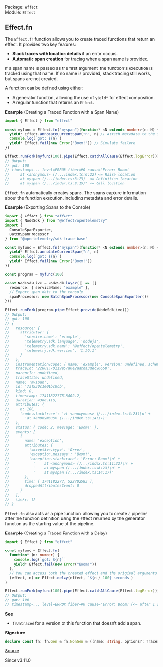 Package: `effect`<br />
Module: `Effect`<br />

## Effect.fn

The `Effect.fn` function allows you to create traced functions that return an
effect. It provides two key features:

- **Stack traces with location details** if an error occurs.
- **Automatic span creation** for tracing when a span name is provided.

If a span name is passed as the first argument, the function's execution is
tracked using that name. If no name is provided, stack tracing still works,
but spans are not created.

A function can be defined using either:

- A generator function, allowing the use of `yield*` for effect composition.
- A regular function that returns an `Effect`.

**Example** (Creating a Traced Function with a Span Name)

```ts
import { Effect } from "effect"

const myfunc = Effect.fn("myspan")(function* <N extends number>(n: N) {
  yield* Effect.annotateCurrentSpan("n", n) // Attach metadata to the span
  console.log(`got: ${n}`)
  yield* Effect.fail(new Error("Boom!")) // Simulate failure
})

Effect.runFork(myfunc(100).pipe(Effect.catchAllCause(Effect.logError)))
// Output:
// got: 100
// timestamp=... level=ERROR fiber=#0 cause="Error: Boom!
//     at <anonymous> (/.../index.ts:6:22) <= Raise location
//     at myspan (/.../index.ts:3:23)  <= Definition location
//     at myspan (/.../index.ts:9:16)" <= Call location
```

`Effect.fn` automatically creates spans. The spans capture information about
the function execution, including metadata and error details.

**Example** (Exporting Spans to the Console)

```ts
import { Effect } from "effect"
import { NodeSdk } from "@effect/opentelemetry"
import {
  ConsoleSpanExporter,
  BatchSpanProcessor
} from "@opentelemetry/sdk-trace-base"

const myfunc = Effect.fn("myspan")(function* <N extends number>(n: N) {
  yield* Effect.annotateCurrentSpan("n", n)
  console.log(`got: ${n}`)
  yield* Effect.fail(new Error("Boom!"))
})

const program = myfunc(100)

const NodeSdkLive = NodeSdk.layer(() => ({
  resource: { serviceName: "example" },
  // Export span data to the console
  spanProcessor: new BatchSpanProcessor(new ConsoleSpanExporter())
}))

Effect.runFork(program.pipe(Effect.provide(NodeSdkLive)))
// Output:
// got: 100
// {
//   resource: {
//     attributes: {
//       'service.name': 'example',
//       'telemetry.sdk.language': 'nodejs',
//       'telemetry.sdk.name': '@effect/opentelemetry',
//       'telemetry.sdk.version': '1.30.1'
//     }
//   },
//   instrumentationScope: { name: 'example', version: undefined, schemaUrl: undefined },
//   traceId: '22801570119e57a6e2aacda3dec9665b',
//   parentId: undefined,
//   traceState: undefined,
//   name: 'myspan',
//   id: '7af530c1e01bc0cb',
//   kind: 0,
//   timestamp: 1741182277518402.2,
//   duration: 4300.416,
//   attributes: {
//     n: 100,
//     'code.stacktrace': 'at <anonymous> (/.../index.ts:8:23)\n' +
//       'at <anonymous> (/.../index.ts:14:17)'
//   },
//   status: { code: 2, message: 'Boom!' },
//   events: [
//     {
//       name: 'exception',
//       attributes: {
//         'exception.type': 'Error',
//         'exception.message': 'Boom!',
//         'exception.stacktrace': 'Error: Boom!\n' +
//           '    at <anonymous> (/.../index.ts:11:22)\n' +
//           '    at myspan (/.../index.ts:8:23)\n' +
//           '    at myspan (/.../index.ts:14:17)'
//       },
//       time: [ 1741182277, 522702583 ],
//       droppedAttributesCount: 0
//     }
//   ],
//   links: []
// }
```

`Effect.fn` also acts as a pipe function, allowing you to create a pipeline
after the function definition using the effect returned by the generator
function as the starting value of the pipeline.

**Example** (Creating a Traced Function with a Delay)

```ts
import { Effect } from "effect"

const myfunc = Effect.fn(
  function* (n: number) {
    console.log(`got: ${n}`)
    yield* Effect.fail(new Error("Boom!"))
  },
  // You can access both the created effect and the original arguments
  (effect, n) => Effect.delay(effect, `${n / 100} seconds`)
)

Effect.runFork(myfunc(100).pipe(Effect.catchAllCause(Effect.logError)))
// Output:
// got: 100
// timestamp=... level=ERROR fiber=#0 cause="Error: Boom! (<= after 1 second)
```

**See**

- `fnUntraced` for a version of this function that doesn't add a span.

**Signature**

```ts
declare const fn: fn.Gen & fn.NonGen & ((name: string, options?: Tracer.SpanOptions) => fn.Gen & fn.NonGen)
```

[Source](https://github.com/Effect-TS/effect/tree/main/packages/effect/src/Effect.ts#L14253)

Since v3.11.0